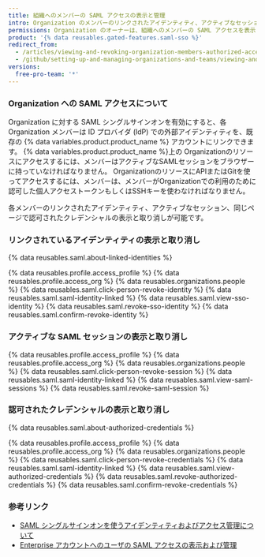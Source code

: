 ```yaml
---
title: 組織へのメンバーの SAML アクセスの表示と管理
intro: Organization のメンバーのリンクされたアイデンティティ、アクティブなセッション、認可されたクレデンシャルの表示と取り消しが可能です。
permissions: Organization のオーナーは、組織へのメンバーの SAML アクセスを表示したり管理したりすることもできます。
product: '{% data reusables.gated-features.saml-sso %}'
redirect_from:
  - /articles/viewing-and-revoking-organization-members-authorized-access-tokens
  - /github/setting-up-and-managing-organizations-and-teams/viewing-and-revoking-organization-members-authorized-access-tokens
versions:
  free-pro-team: '*'
---
```


### Organization への SAML アクセスについて

Organization に対する SAML シングルサインオンを有効にすると、各 Organization メンバーは ID プロバイダ (IdP) での外部アイデンティティを、既存の {% data variables.product.product_name %} アカウントにリンクできます。 {% data variables.product.product_name %}上の Organizationのリソースにアクセスするには、メンバーはアクティブなSAMLセッションをブラウザーに持っていなければなりません。 OrganizationのリソースにAPIまたはGitを使ってアクセスするには、メンバーは、メンバーがOrganizationでの利用のために認可した個人アクセストークンもしくはSSHキーを使わなければなりません。

各メンバーのリンクされたアイデンティティ、アクティブなセッション、同じページで認可されたクレデンシャルの表示と取り消しが可能です。

### リンクされているアイデンティティの表示と取り消し

{% data reusables.saml.about-linked-identities %}

{% data reusables.profile.access_profile %}
{% data reusables.profile.access_org %}
{% data reusables.organizations.people %}
{% data reusables.saml.click-person-revoke-identity %}
{% data reusables.saml.saml-identity-linked %}
{% data reusables.saml.view-sso-identity %}
{% data reusables.saml.revoke-sso-identity %}
{% data reusables.saml.confirm-revoke-identity %}

### アクティブな SAML セッションの表示と取り消し

{% data reusables.profile.access_profile %}
{% data reusables.profile.access_org %}
{% data reusables.organizations.people %}
{% data reusables.saml.click-person-revoke-session %}
{% data reusables.saml.saml-identity-linked %}
{% data reusables.saml.view-saml-sessions %}
{% data reusables.saml.revoke-saml-session %}

### 認可されたクレデンシャルの表示と取り消し

{% data reusables.saml.about-authorized-credentials %}

{% data reusables.profile.access_profile %}
{% data reusables.profile.access_org %}
{% data reusables.organizations.people %}
{% data reusables.saml.click-person-revoke-credentials %}
{% data reusables.saml.saml-identity-linked %}
{% data reusables.saml.view-authorized-credentials %}
{% data reusables.saml.revoke-authorized-credentials %}
{% data reusables.saml.confirm-revoke-credentials %}

### 参考リンク

- [SAML シングルサインオンを使うアイデンティティおよびアクセス管理について](/articles/about-identity-and-access-management-with-saml-single-sign-on)
- [Enterprise アカウントへのユーザの SAML アクセスの表示および管理](/github/setting-up-and-managing-your-enterprise-account/viewing-and-managing-a-users-saml-access-to-your-enterprise-account)

